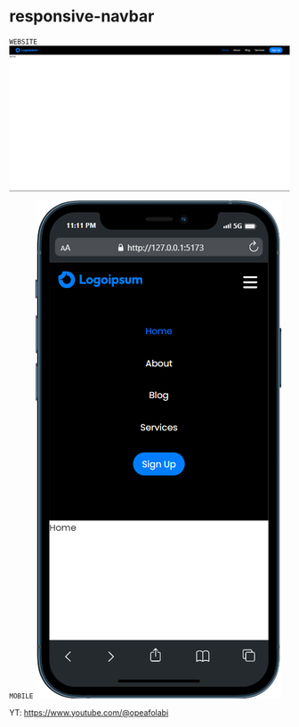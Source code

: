 # responsive-navbar

`WEBSITE`
![image](/img/navbar.png)

`MOBILE`
![image](/img/mobile.png)

YT: https://www.youtube.com/@opeafolabi
